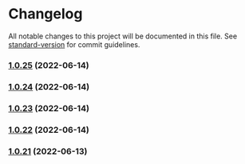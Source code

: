 # Changelog

All notable changes to this project will be documented in this file. See [standard-version](https://github.com/conventional-changelog/standard-version) for commit guidelines.

### [1.0.25](https://github.com/developerKumar/next-common-props/compare/v1.0.24...v1.0.25) (2022-06-14)

### [1.0.24](https://github.com/developerKumar/next-common-props/compare/v1.0.23...v1.0.24) (2022-06-14)

### [1.0.23](https://github.com/developerKumar/next-common-props/compare/v1.0.22...v1.0.23) (2022-06-14)

### [1.0.22](https://github.com/developerKumar/next-common-props/compare/v1.0.21...v1.0.22) (2022-06-14)

### [1.0.21](https://github.com/developerKumar/next-common-props/compare/v1.0.20...v1.0.21) (2022-06-13)
